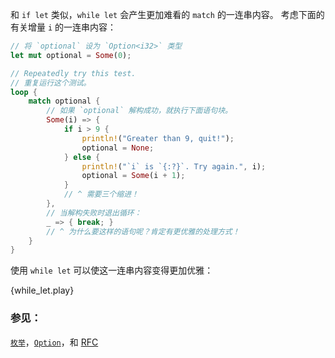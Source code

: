 和 `if let` 类似，`while let` 会产生更加难看的 `match` 的一连串内容。
考虑下面的有关增量 `i` 的一连串内容：

```rust
// 将 `optional` 设为 `Option<i32>` 类型
let mut optional = Some(0);

// Repeatedly try this test.
// 重复运行这个测试。
loop {
    match optional {
		// 如果 `optional` 解构成功，就执行下面语句块。
        Some(i) => {
            if i > 9 {
                println!("Greater than 9, quit!");
                optional = None;
            } else {
                println!("`i` is `{:?}`. Try again.", i);
                optional = Some(i + 1);
            }
            // ^ 需要三个缩进！
        },
		// 当解构失败时退出循环：
        _ => { break; }
		// ^ 为什么要这样的语句呢？肯定有更优雅的处理方式！
    }
}
```

使用 `while let` 可以使这一连串内容变得更加优雅：

{while_let.play}

### 参见：

[`枚举`][enum]，[`Option`][option]，和 [RFC][while_let_rfc]

[enum]: ../../custom_types/enum.html
[option]: ../../std/option.html
[while_let_rfc]: https://github.com/rust-lang/rfcs/pull/214
